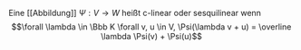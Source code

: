 Eine [[Abbildung]] $\Psi: V \to W$ heißt c-linear oder sesquilinear wenn
$$\forall \lambda \in \Bbb K \forall v, u \in V, \Psi(\lambda v + u) = \overline \lambda \Psi(v) + \Psi(u)$$